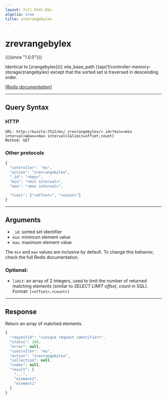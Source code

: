 ```yaml
---
layout: full.html.hbs
algolia: true
title: zrevrangebylex
---
```


# zrevrangebylex

{{{since "1.0.0"}}}

Identical to [zrangebylex]({{ site_base_path }}api/1/controller-memory-storage/zrangebylex) except that the sorted set is traversed in descending order.

[[_Redis documentation_]](https://redis.io/commands/zrevrangebylex)

---

## Query Syntax

### HTTP

```http
URL: http://kuzzle:7512/ms/_zrevrangebylex/<_id>?min=<min interval>&max=<max interval>[&limit=offset,count]
Method: GET
```

### Other protocols


```js
{
  "controller": "ms",
  "action": "zrevrangebylex",
  "_id": "<key>",
  "min": "<min interval>",
  "max": "<max interval>",

  "limit": ["<offset>", "<count>"]
}
```

---

## Arguments

* `_id`: sorted set identifier
* `min`: minimum element value
* `max`: maximum element value

The `min` and `max` values are inclusive by default. To change this behavior, check the full Redis documentation.

### Optional:

* `limit`: an array of 2 integers, used to limit the number of returned matching elements (similar to _SELECT LIMIT offset, count_ in SQL). Format: `[<offset>,<count>]` 

---

## Response

Return an array of matched elements.

```javascript
{
  "requestId": "<unique request identifier>",
  "status": 200,
  "error": null,
  "controller": "ms",
  "action": "zrevrangebylex",
  "collection": null,
  "index": null,
  "result": [
    "...",
    "element2",
    "element1"
  ]
}
```
